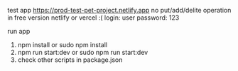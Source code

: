 test app https://prod-test-pet-project.netlify.app no put/add/delite operation in free version netlify or vercel :(
login: user
password: 123

run app
1) npm install or sudo npm install
2) npm run start:dev or sudo npm run start:dev
3) check other scripts in package.json


